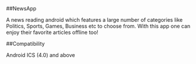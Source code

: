 ##NewsApp

A news reading android which features a large number of categories like Politics, Sports, Games, Business etc to choose from. With this app one can enjoy their favorite articles offline too! 

##Compatibility 

Android ICS (4.0) and above
